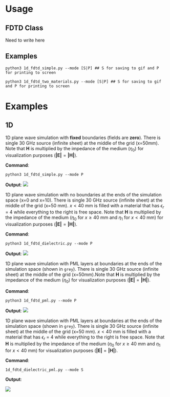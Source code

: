 # Usage
## FDTD Class

Need to write here

## Examples
```
python3 1d_fdtd_simple.py --mode [S|P] ## S for saving to gif and P for printing to screen
```
```
python3 1d_fdtd_two_materials.py --mode [S|P] ## S for saving to gif and P for printing to screen
```
# Examples

## 1D

1D plane wave simulation with **fixed** boundaries (fields are **zero**). There is single 30 GHz source (infinite sheet) at the  middle of the grid (x=50mm). Note that $\mathbf{H}$ is multiplied by the impedance of the medium ($\eta_0$) for visualization purposes ($\mathbf{|E|} = \mathbf{|H|}$).

**Command**:

`python3 1d_fdtd_simple.py --mode P`

**Output**:
![](sims/1D_fdtf_simple.gif)



1D plane wave simulation with no boundaries at the ends of the simulation space (x=0 and x=10). There is single 30 GHz source (infinite sheet) at the  middle of the grid (x=50 mm). $x \lt 40$ mm is filled with a material that has $\epsilon_r$ = 4 while everything to the right is free space. Note that $\mathbf{H}$ is multiplied by the impedance of the medium ($\eta_0$ for $x \geq 40$  mm and $\eta_1$ for $x \lt 40$ mm) for visualization purposes ($\mathbf{|E|} = \mathbf{|H|}$).

**Command**:

`python3 1d_fdtd_dielectric.py --mode P`

**Output**:
![](sims/1d_fdtd_dielectric.gif)

1D plane wave simulation with PML layers at boundaries at the ends of the simulation space (shown in `grey`). There is single 30 GHz source (infinite sheet) at the  middle of the grid (x=50mm).Note that $\mathbf{H}$ is multiplied by the impedance of the medium ($\eta_0$) for visualization purposes ($\mathbf{|E|} = \mathbf{|H|}$).

**Command**:

`python3 1d_fdtd_pml.py --mode P`

**Output**:
![](sims/1d_fdtd_pml.gif)

1D plane wave simulation with PML layers at boundaries at the ends of the simulation space (shown in `grey`). There is single 30 GHz source (infinite sheet) at the  middle of the grid (x=50 mm). $x \lt 40$ mm is filled with a material that has $\epsilon_r$ = 4 while everything to the right is free space. Note that $\mathbf{H}$ is multiplied by the impedance of the medium ($\eta_0$ for $x \geq 40$  mm and $\eta_1$ for $x \lt 40$ mm) for visualization purposes ($\mathbf{|E|} = \mathbf{|H|}$).

**Command**:

`1d_fdtd_dielectric_pml.py --mode S`

**Output**:

![](sims/1d_fdtd_dielectric_pml.gif)